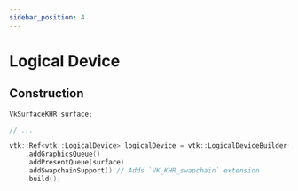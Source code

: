 ```yaml
---
sidebar_position: 4
---
```


# Logical Device

## Construction

```cpp
VkSurfaceKHR surface;

// ...

vtk::Ref<vtk::LogicalDevice> logicalDevice = vtk::LogicalDeviceBuilder(instance, physicalDevice)
    .addGraphicsQueue()
    .addPresentQueue(surface)
    .addSwapchainSupport() // Adds `VK_KHR_swapchain` extension
    .build();
```